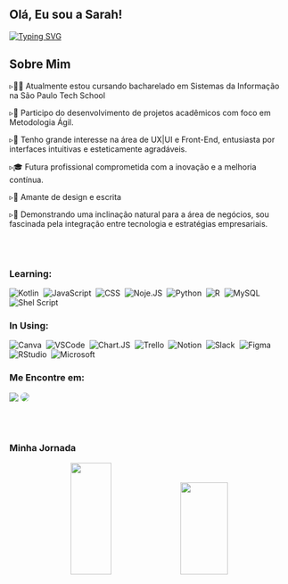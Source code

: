 <h2>Olá, Eu sou a Sarah!</h2>

[![Typing SVG](https://readme-typing-svg.herokuapp.com/?color=FFE4B5&size=35&center=true&vCenter=true&width=1000&lines=Be+Welcome!+:%29)](https://git.io/typing-svg)

<h2>Sobre Mim</h2>
<p> ▹👩‍💻 Atualmente estou cursando bacharelado em Sistemas da Informação na São Paulo Tech School</p>
<p> ▹🤝 Participo do desenvolvimento de projetos acadêmicos com foco em Metodologia Ágil.</p>
<p> ▹🤳 Tenho grande interesse na área de UX|UI e Front-End, entusiasta por interfaces intuitivas e esteticamente agradáveis.</p>
<p> ▹🎓 Futura profissional comprometida com a inovação e a melhoria contínua.</p>
<p> ▹🎨 Amante de design e escrita</p>
<p> ▹💼 Demonstrando uma inclinação natural para a área de negócios, sou fascinada pela integração entre tecnologia e estratégias empresariais.</p>

<br></br>
### Learning:
![Kotlin](https://img.shields.io/badge/kotlin-0D1117?style=for-the-badge&logo=kotlin&logoColor=purple&labelColor=0D1117)&nbsp;
![JavaScript](https://img.shields.io/badge/-JavaScript-0D1117?style=for-the-badge&logo=javascript&labelColor=0D1117)&nbsp;
![CSS](https://img.shields.io/badge/-CSS-0D1117?style=for-the-badge&logo=CSS3&logoColor=1572B6&labelColor=0D1117)&nbsp;
![Noje.JS](https://img.shields.io/badge/node.js-0D1117?style=for-the-badge&logo=node.js&logoColor=green)&nbsp;
![Python](https://img.shields.io/badge/python-0D1117?style=for-the-badge&logo=python&logoColor=ffdd54)&nbsp;
![R](https://img.shields.io/badge/r-0D1117?style=for-the-badge&logo=r&logoColor=blue)&nbsp;
![MySQL](https://img.shields.io/badge/MySQL-0D1117?style=for-the-badge&logo=mysql&logoColor=blue)&nbsp;
![Shel Script](https://img.shields.io/badge/Shell_Script-0D1117?style=for-the-badge&logo=gnu-bash&logoColor=white)&nbsp;

### In Using:

![Canva](https://img.shields.io/badge/Canva-0D1117?style=for-the-badge&logo=Canva&logoColor=ciano)&nbsp;
![VSCode](https://img.shields.io/badge/Visual-0D1117?style=for-the-badge&logo=visual-studio&logoColor=blue)&nbsp;
![Chart.JS](https://img.shields.io/badge/chart.js-0D1117?style=for-the-badge&logo=chart.js&logoColor=pink)&nbsp;
![Trello](https://img.shields.io/badge/Trello-0D1117?style=for-the-badge&logo=Trello&logoColor=blue)&nbsp;
![Notion](https://img.shields.io/badge/Notion-0D1117?style=for-the-badge&logo=notion&logoColor=white)&nbsp;
![Slack](https://img.shields.io/badge/Slack-0D1117?style=for-the-badge&logo=slack&logoColor=purple)&nbsp;
![Figma](https://img.shields.io/badge/Figma-0D1117?style=for-the-badge&logo=figma&logoColor=pink)&nbsp;
![RStudio](https://img.shields.io/badge/RStudio-0D1117?style=for-the-badge&logo=RStudio&logoColor=white)&nbsp;
![Microsoft](https://img.shields.io/badge/Microsoft_Office-0D1117?style=for-the-badge&logo=microsoft-office&logoColor=white)&nbsp;

### Me Encontre em:
<a href = "mailto:cmp.1a.sarah.oliveira@sptech.school"> <img src="https://img.shields.io/badge/-Gmail-%23333?style=for-the-badge&logo=gmail&logoColor=white" target="_blank"></a>
<a href="https://www.linkedin.com/in/sarah-oliveira-1b557a268/" target="_blank"><img src="https://img.shields.io/badge/-LinkedIn-%230077B5?style=for-the-badge&logo=linkedin&logoColor=white" style="border-radius: 30px" target="_blank"></a> 

<br></br>
### Minha Jornada
<div align="center">  
  <img width="38%" height="200px" src="https://github-readme-stats.vercel.app/api?username=sarinhaw&show_icons=true&hide=contribs,prs&cache_seconds=86400&theme=moltack" /> 
  <img width="41%" height="165px" src="https://github-readme-stats.vercel.app/api/top-langs/?username=sarinhaw&layout=compact&hide_border=true&theme=moltack" />
</div>

